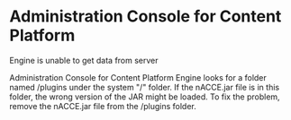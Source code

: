 # Administration Console for Content Platform
Engine
is unable to get data from server

Administration Console for Content Platform
Engine
looks for a folder named /plugins under the system "/"
folder. If the nACCE.jar file is in this folder, the wrong version of the JAR
might be loaded. To fix the problem, remove the nACCE.jar file from the
/plugins folder.